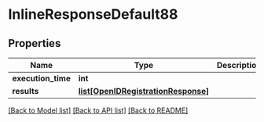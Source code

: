 # InlineResponseDefault88

## Properties
Name | Type | Description | Notes
------------ | ------------- | ------------- | -------------
**execution_time** | **int** |  | 
**results** | [**list[OpenIDRegistrationResponse]**](OpenIDRegistrationResponse.md) |  | 

[[Back to Model list]](../README.md#documentation-for-models) [[Back to API list]](../README.md#documentation-for-api-endpoints) [[Back to README]](../README.md)

